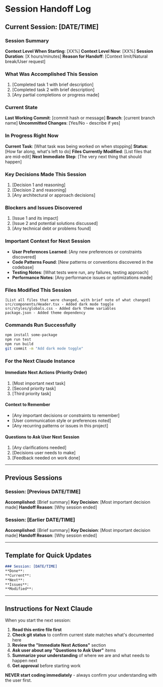 # Session Handoff Log

## Current Session: [DATE/TIME]

### Session Summary
**Context Level When Starting**: [XX%]
**Context Level Now**: [XX%]
**Session Duration**: [X hours/minutes]
**Reason for Handoff**: [Context limit/Natural break/User request]

### What Was Accomplished This Session
1. [Completed task 1 with brief description]
2. [Completed task 2 with brief description]
3. [Any partial completions or progress made]

### Current State
**Last Working Commit**: [commit hash or message]
**Branch**: [current branch name]
**Uncommitted Changes**: [Yes/No - describe if yes]

### In Progress Right Now
**Current Task**: [What task was being worked on when stopping]
**Status**: [How far along, what's left to do]
**Files Currently Modified**: [List files that are mid-edit]
**Next Immediate Step**: [The very next thing that should happen]

### Key Decisions Made This Session
1. [Decision 1 and reasoning]
2. [Decision 2 and reasoning]
3. [Any architectural or approach decisions]

### Blockers and Issues Discovered
1. [Issue 1 and its impact]
2. [Issue 2 and potential solutions discussed]
3. [Any technical debt or problems found]

### Important Context for Next Session
- **User Preferences Learned**: [Any new preferences or constraints discovered]
- **Code Patterns Found**: [New patterns or conventions discovered in the codebase]
- **Testing Notes**: [What tests were run, any failures, testing approach]
- **Performance Notes**: [Any performance issues or optimizations made]

### Files Modified This Session
```
[List all files that were changed, with brief note of what changed]
src/components/Header.tsx - Added dark mode toggle
src/styles/globals.css - Added dark theme variables
package.json - Added theme dependency
```

### Commands Run Successfully
```bash
npm install some-package
npm run test
npm run build
git commit -m "Add dark mode toggle"
```

### For the Next Claude Instance

#### Immediate Next Actions (Priority Order)
1. [Most important next task]
2. [Second priority task]
3. [Third priority task]

#### Context to Remember
- [Any important decisions or constraints to remember]
- [User communication style or preferences noted]
- [Any recurring patterns or issues in this project]

#### Questions to Ask User Next Session
1. [Any clarifications needed]
2. [Decisions user needs to make]
3. [Feedback needed on work done]

---

## Previous Sessions

### Session: [Previous DATE/TIME]
**Accomplished**: [Brief summary]
**Key Decision**: [Most important decision made]
**Handoff Reason**: [Why session ended]

### Session: [Earlier DATE/TIME]
**Accomplished**: [Brief summary]
**Key Decision**: [Most important decision made]
**Handoff Reason**: [Why session ended]

---

## Template for Quick Updates

```markdown
### Session: [DATE/TIME]
**Done**: 
**Current**: 
**Next**: 
**Issues**: 
**Modified**: 
```

---

## Instructions for Next Claude

When you start the next session:

1. **Read this entire file first**
2. **Check git status** to confirm current state matches what's documented here
3. **Review the "Immediate Next Actions"** section
4. **Ask user about any "Questions to Ask User"** items
5. **Summarize your understanding** of where we are and what needs to happen next
6. **Get approval** before starting work

**NEVER start coding immediately** - always confirm your understanding with the user first.